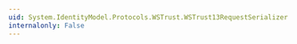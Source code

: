 ```yaml
---
uid: System.IdentityModel.Protocols.WSTrust.WSTrust13RequestSerializer.ReadSecondaryParameters(System.Xml.XmlReader,System.IdentityModel.Protocols.WSTrust.WSTrustSerializationContext)
internalonly: False
---
```

